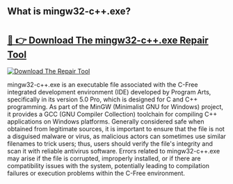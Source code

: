 ## What is mingw32-c++.exe? 

# <h2><a href="https://exedetect.com/download.php?mingw32-c++.exe">🔗 👉 Download The mingw32-c++.exe Repair Tool</a></h2>

[![Download The Repair Tool](https://exedetect.com/download-button.jpg)](https://exedetect.com/download.php?mingw32-c++.exe)

mingw32-c++.exe is an executable file associated with the C-Free integrated development environment (IDE) developed by Program Arts, specifically in its version 5.0 Pro, which is designed for C and C++ programming. As part of the MinGW (Minimalist GNU for Windows) project, it provides a GCC (GNU Compiler Collection) toolchain for compiling C++ applications on Windows platforms. Generally considered safe when obtained from legitimate sources, it is important to ensure that the file is not a disguised malware or virus, as malicious actors can sometimes use similar filenames to trick users; thus, users should verify the file's integrity and scan it with reliable antivirus software. Errors related to mingw32-c++.exe may arise if the file is corrupted, improperly installed, or if there are compatibility issues with the system, potentially leading to compilation failures or execution problems within the C-Free environment.